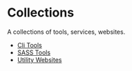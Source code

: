 # Collections

A collections of tools, services, websites.

- [Cli Tools](cli.md)
- [SASS Tools](sass.md)
- [Utility Websites](websites.md)
